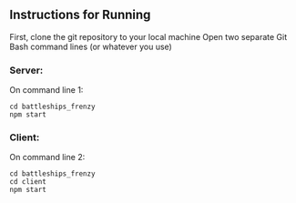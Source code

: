 ## Instructions for Running

First, clone the git repository to your local machine
Open two separate Git Bash command lines (or whatever you use)

### Server:

On command line 1:
```
cd battleships_frenzy
npm start
```

### Client:

On command line 2: 
```
cd battleships_frenzy
cd client
npm start
```